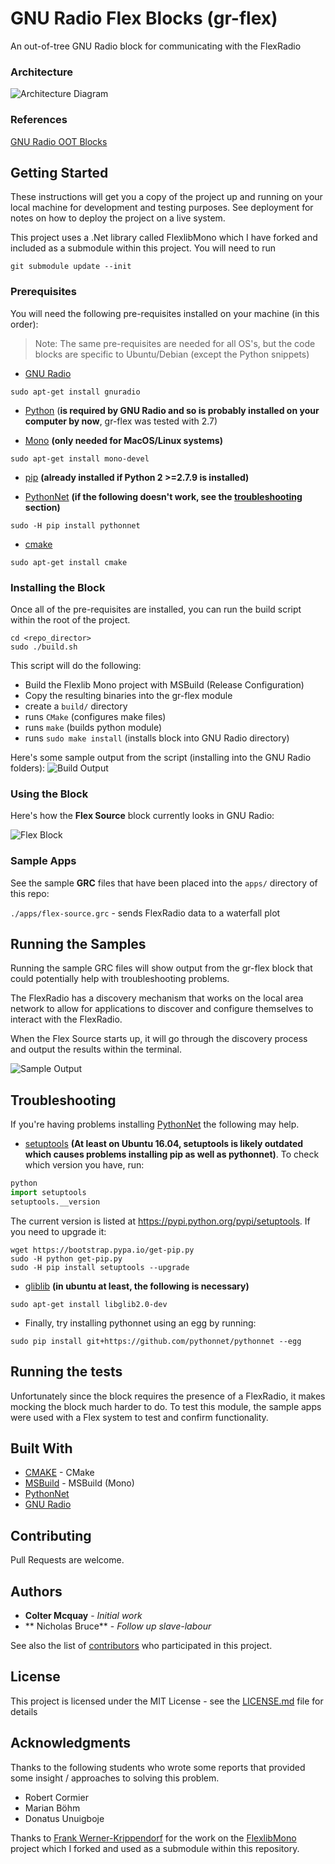 
# GNU Radio Flex Blocks (gr-flex)

An out-of-tree GNU Radio block for communicating with the FlexRadio

### Architecture

![Architecture Diagram](https://cdn.rawgit.com/cjam/gr-flex/master/images/architecture.svg)

### References

[GNU Radio OOT Blocks](https://wiki.gnuradio.org/index.php/OutOfTreeModules)

## Getting Started

These instructions will get you a copy of the project up and running on your local machine for development and testing purposes. See deployment for notes on how to deploy the project on a live system.

This project uses a .Net library called FlexlibMono which I have forked and included as a submodule within this project.  You will need to run

`git submodule update --init`

### Prerequisites

You will need the following pre-requisites installed on your machine (in this order):
>Note: The same pre-requisites are needed for all OS's, but the code blocks are specific to Ubuntu/Debian (except the Python snippets)

- [GNU Radio](https://wiki.gnuradio.org/index.php/InstallingGR)
```
sudo apt-get install gnuradio
```

- [Python](https://www.python.org/) (**is required by GNU Radio and so is probably installed on your computer by now**, gr-flex was tested with 2.7)

- [Mono](http://www.mono-project.com/download/) **(only needed for MacOS/Linux systems)**
```
sudo apt-get install mono-devel
```

- [pip](https://pip.pypa.io/en/stable/installing/) **(already installed if Python 2 >=2.7.9 is installed)**

- [PythonNet] **(if the following doesn't work, see the [troubleshooting](#troubleshooting) section)**
```
sudo -H pip install pythonnet
```

- [cmake](cmake.org)
```
sudo apt-get install cmake
```

### Installing the Block

Once all of the pre-requisites are installed, you can run the build script within the root of the project.

```
cd <repo_director>
sudo ./build.sh
```
This script will do the following:

- Build the Flexlib Mono project with MSBuild (Release Configuration)
- Copy the resulting binaries into the gr-flex module
- create a `build/` directory
- runs `CMake`  (configures make files)
- runs `make`   (builds python module)
- runs `sudo make install`  (installs block into GNU Radio directory)

Here's some sample output from the script (installing into the GNU Radio folders):
![Build Output](./images/build-output.png)

### Using the Block
Here's how the **Flex Source** block currently looks in GNU Radio:

![Flex Block](./images/flex-source-block.png)

### Sample Apps
See the sample **GRC** files that have been placed into the `apps/` directory of this repo:

`./apps/flex-source.grc` - sends FlexRadio data to a waterfall plot

## Running the Samples

Running the sample GRC files will show output from the gr-flex block that could potentially help with troubleshooting problems.

The FlexRadio has a discovery mechanism that works on the local area network to allow for applications to discover and configure themselves to interact with the FlexRadio.  

When the Flex Source starts up, it will go through the discovery process and output the results within the terminal.

![Sample Output](./images/sample-output.png)

## Troubleshooting
If you're having problems installing [PythonNet](#pythonnet) the following may help.

- [setuptools](pypi.python.org/pypi/setuptools) **(At least on Ubuntu 16.04, setuptools is likely outdated which causes problems installing pip as well as pythonnet)**. To check which version you have, run:
```python
python
import setuptools
setuptools.__version
```
The current version is listed at https://pypi.python.org/pypi/setuptools.
If you need to upgrade it:
```
wget https://bootstrap.pypa.io/get-pip.py
sudo -H python get-pip.py
sudo -H pip install setuptools --upgrade
```

- [gliblib](https://packages.ubuntu.com/xenial/libglib2.0-dev) **(in ubuntu at least, the following is necessary)**
```
sudo apt-get install libglib2.0-dev
```

- Finally, try installing pythonnet using an egg by running:
```
sudo pip install git+https://github.com/pythonnet/pythonnet --egg
```

## Running the tests

Unfortunately since the block requires the presence of a FlexRadio, it makes mocking the block much harder to do.  To test this module, the sample apps were used with a Flex system to test and confirm functionality.

## Built With

* [CMAKE](https://cmake.org/) - CMake
* [MSBuild](http://www.mono-project.com/docs/tools+libraries/tools/xbuild/) - MSBuild (Mono)
* [PythonNet]
* [GNU Radio]

## Contributing

Pull Requests are welcome.

## Authors

* **Colter Mcquay** - *Initial work*
* ** Nicholas Bruce** - *Follow up slave-labour*

See also the list of [contributors](https://github.com/your/project/contributors) who participated in this project.

## License

This project is licensed under the MIT License - see the [LICENSE.md](LICENSE.md) file for details

## Acknowledgments

Thanks to the following students who wrote some reports that provided some insight / approaches to solving this problem.

- Robert Cormier
- Marian Böhm
- Donatus Unuigboje

Thanks to [Frank Werner-Krippendorf](https://github.com/krippendorf) for the work on the [FlexlibMono](https://github.com/krippendorf/FlexlibMono) project which I forked and used as a submodule within this repository.

[GNU Radio]: https://wiki.gnuradio.org/index.php/InstallingGR "GNU Radio"
[PythonNet]: https://pythonnet.github.io/ "Python.Net"
[Mono]: http://www.mono-project.com/download/ "Mono"
